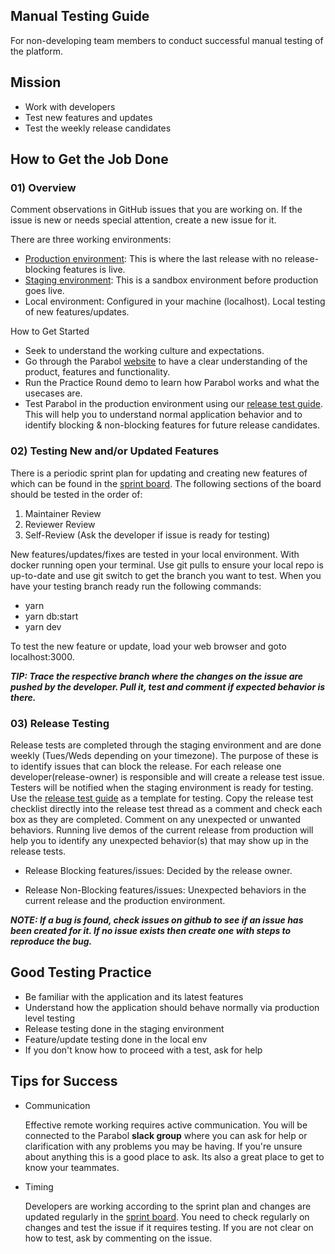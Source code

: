 ## Manual Testing Guide

For non-developing team members to conduct successful manual testing of the platform.

## Mission

- Work with developers
- Test new features and updates
- Test the weekly release candidates

## How to Get the Job Done

### 01) Overview

Comment observations in GitHub issues that you are working on. If the issue is new or needs special attention, create a new issue for it.

There are three working environments:

- [Production environment](https://action.parabol.co/): This is where the last release with no release-blocking features is live.
- [Staging environment](https://action.parabol.fun/): This is a sandbox environment before production goes live.
- Local environment: Configured in your machine (localhost). Local testing of new features/updates.

How to Get Started

- Seek to understand the working culture and expectations.
- Go through the Parabol [website](https://www.parabol.co/) to have a clear understanding of the product, features and functionality.
- Run the Practice Round demo to learn how Parabol works and what the usecases are.
- Test Parabol in the production environment using our [release test guide](https://github.com/ParabolInc/parabol/issues/6155#issue-1157867836). This will help you to understand normal application behavior and to identify blocking & non-blocking features for future release candidates.

### 02) Testing New and/or Updated Features

There is a periodic sprint plan for updating and creating new features of which can be found in the [sprint board](https://github.com/orgs/ParabolInc/projects/1). The following sections of the board should be tested in the order of:

1. Maintainer Review
2. Reviewer Review
3. Self-Review (Ask the developer if issue is ready for testing)

New features/updates/fixes are tested in your local environment. With docker running open your terminal. Use git pulls to ensure your local repo is up-to-date and use git switch to get the branch you want to test. When you have your testing branch ready run the following commands:

- yarn
- yarn db:start
- yarn dev

To test the new feature or update, load your web browser and goto localhost:3000.

**_TIP: Trace the respective branch where the changes on the issue are pushed by the developer. Pull it, test and comment if expected behavior is there._**

### 03) Release Testing

Release tests are completed through the staging environment and are done weekly (Tues/Weds depending on your timezone). The purpose of these is to identify issues that can block the release. For each release one developer(release-owner) is responsible and will create a release test issue. Testers will be notified when the staging environment is ready for testing. Use the [release test guide](https://github.com/ParabolInc/parabol/issues/6155#issue-1157867836) as a template for testing. Copy the release test checklist directly into the release test thread as a comment and check each box as they are completed. Comment on any unexpected or unwanted behaviors. Running live demos of the current release from production will help you to identify any unexpected behavior(s) that may show up in the release tests.

- Release Blocking features/issues: Decided by the release owner.

- Release Non-Blocking features/issues: Unexpected behaviors in the current release and the production environment.

**_NOTE: If a bug is found, check issues on github to see if an issue has been created for it. If no issue exists then create one with steps to reproduce the bug._**

## Good Testing Practice

- Be familiar with the application and its latest features
- Understand how the application should behave normally via production level testing
- Release testing done in the staging environment
- Feature/update testing done in the local env
- If you don't know how to proceed with a test, ask for help

## Tips for Success

- Communication

  Effective remote working requires active communication. You will be connected to the Parabol **slack group** where you can ask for help or clarification with any problems you may be having. If you're unsure about anything this is a good place to ask. Its also a great place to get to know your teammates.

- Timing

  Developers are working according to the sprint plan and changes are updated regularly in the [sprint board](https://github.com/orgs/ParabolInc/projects/1). You need to check regularly on changes and test the issue if it requires testing. If you are not clear on how to test, ask by commenting on the issue.
